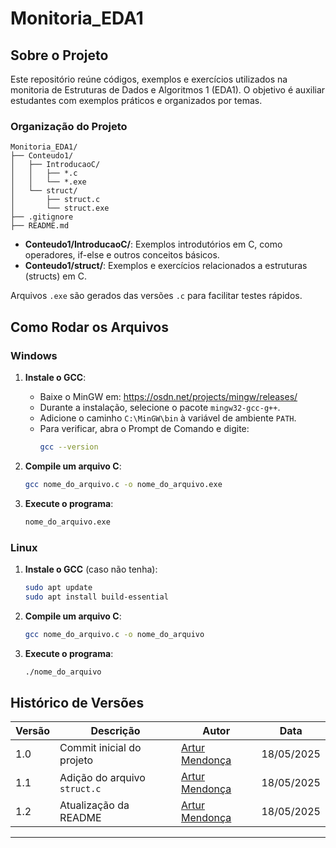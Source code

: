 # Monitoria_EDA1

## Sobre o Projeto

Este repositório reúne códigos, exemplos e exercícios utilizados na monitoria de Estruturas de Dados e Algoritmos 1 (EDA1). O objetivo é auxiliar estudantes com exemplos práticos e organizados por temas.

### Organização do Projeto

```text
Monitoria_EDA1/
├── Conteudo1/
│   ├── IntroducaoC/
│   │   ├── *.c
│   │   └── *.exe
│   └── struct/
│       ├── struct.c
│       └── struct.exe
├── .gitignore
├── README.md
```

- **Conteudo1/IntroducaoC/**: Exemplos introdutórios em C, como operadores, if-else e outros conceitos básicos.
- **Conteudo1/struct/**: Exemplos e exercícios relacionados a estruturas (structs) em C.

Arquivos `.exe` são gerados das versões `.c` para facilitar testes rápidos.

## Como Rodar os Arquivos

### Windows

1. **Instale o GCC**:
   - Baixe o MinGW em: https://osdn.net/projects/mingw/releases/
   - Durante a instalação, selecione o pacote `mingw32-gcc-g++`.
   - Adicione o caminho `C:\MinGW\bin` à variável de ambiente `PATH`.
   - Para verificar, abra o Prompt de Comando e digite:
     ```sh
     gcc --version
     ```

2. **Compile um arquivo C**:
   ```sh
   gcc nome_do_arquivo.c -o nome_do_arquivo.exe
   ```

3. **Execute o programa**:
   ```sh
   nome_do_arquivo.exe
   ```

### Linux

1. **Instale o GCC** (caso não tenha):
   ```sh
   sudo apt update
   sudo apt install build-essential
   ```

2. **Compile um arquivo C**:
   ```sh
   gcc nome_do_arquivo.c -o nome_do_arquivo
   ```

3. **Execute o programa**:
   ```sh
   ./nome_do_arquivo
   ```

## Histórico de Versões

| Versão  | Descrição                        | Autor                                                                 | Data         |
|---------|----------------------------------|-----------------------------------------------------------------------|--------------|
| 1.0  | Commit inicial do projeto        | [Artur Mendonça](https://github.com/ArtyMend07)                      | 18/05/2025  |
| 1.1  | Adição do arquivo `struct.c`     | [Artur Mendonça](https://github.com/ArtyMend07)                      | 18/05/2025   |
| 1.2  | Atualização da README     | [Artur Mendonça](https://github.com/ArtyMend07)                      | 18/05/2025   |

---